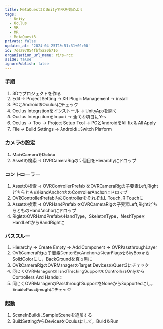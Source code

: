 ```yaml
---
title: MetaQuest3とUnityでMRを始めよう
tags:
  - Unity
  - Oculus
  - VR
  - MR
  - MetaQuest3
private: false
updated_at: '2024-04-25T19:51:31+09:00'
id: 7dea97054fbf5a20b716
organization_url_name: rits-rcc
slide: false
ignorePublish: false
---
```

### 手順

1. 3Dでプロジェクトを作る
2. Edit → Project Setting → XR Plugin Management → install
3. PCとAndroidのOculusにチェック
4. Oculus Integrationをインストール → UnityAppを開く
5. Oculus Integrationをimport → 全ての項目にYes
6. Oculus → Tool → Project Setup Tool → PCとAndroidをAll fix & All Apply
7. File → Build Settings → AndroidにSwitch Platform

### カメラの設定

1. MainCameraをDelete
2. Assetの検索 → OVRCameraRigの２個目をHierarchyにドロップ

### コントローラー

1. Assetの検索 → OVRControllerPrefab をOVRCameraRigの子要素Left,RightどちらとものHandAnchor内のControllerAnchorにドロップ
2. OVRControllerPrefab内のControllerをそれぞれL Touch, R Touchに
3. Assetの検索 → OVRHandPrefab をOVRCameraRigの子要素Left,RightどちらとものHandAnchorにドロップ
4. RightのOVRHandPrefabのHandType，SkeletonType，MeshTypeをHandLeftからHandRightに

### パススルー

1.  Hierarchy → Create Empty → Add Component → OVRPassthroughLayer
2. OVRCameraRigの子要素CenterEyeAnchorのClearFlagsをSkyBoxからSolidColorにし，BackGroundを真っ黒に
3. OVRCameraRigのOVRManagerのTarget DevicesのQuest3にチェック
4. 同じくOVRManagerのHandTrackingSupportをControllersOnlyからControllers And Handsに
5. 同じくOVRManagerのPassthroughSupportをNoneからSupportedにし，EnablePasstjroughにチェック

### 起動

1. SceneInBuildにSampleSceneを追加する
2. BuildSettingからDevicesをOculusにして，Build＆Run
